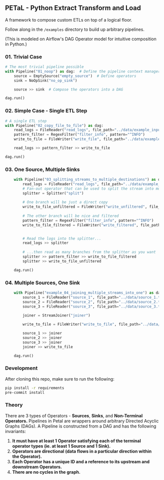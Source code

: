 
## PETaL - Python Extract Transform and Load

A framework to compose custom ETLs on top of a logical floor.

Follow along in the `/examples` directory to build up arbitrary pipelines.

(This is modeled on Airflow's DAG Operator model for intuitive composition in Python.)

### 01. Trivial Case

```python
# The most trivial pipeline possible
with Pipeline("01_noop") as dag:  # Define the pipeline context manager, inner block gets scoped to this object
    source = EmptySource("empty_source")  # Define operators
    sink = NoOpSink("no_op_sink")

    source >> sink  # Compose the operators into a DAG

dag.run()
```

### 02. Simple Case - Single ETL Step

```python
# A single ETL step
with Pipeline("02_copy_file_to_file") as dag:
    read_logs = FileReader("read_logs", file_path="../data/example_input.txt")
    pattern_filter = RegexFilter("filter_info", pattern="^INFO")
    write_to_file = FileWriter("write_file", file_path="../data/example_output.txt")

    read_logs >> pattern_filter >> write_to_file

dag.run()
```

### 03. One Source, Multiple Sinks

```python
    with Pipeline("03_splitting_streams_to_multiple_destinations") as dag:
        read_logs = FileReader("read_logs", file_path="../data/example_input.txt")
        # Fan-out operator that can be used to split the stream into multiple threads
        splitter = Splitter("split")
        
        # One branch will be just a direct copy
        write_to_file_unfiltered = FileWriter("write_unfiltered", file_path="../data/example_output_unfiltered.txt")
        
        # The other branch will be nice and filtered
        pattern_filter = RegexFilter("filter_info", pattern="^INFO")
        write_to_file_filtered = FileWriter("write_filtered", file_path="../data/example_output_filtered.txt")
        

        # Read the logs into the splitter...
        read_logs >> splitter
        
        # ...then read as many branches from the splitter as you want
        splitter >> pattern_filter >> write_to_file_filtered
        splitter >> write_to_file_unfiltered

    dag.run()
```

### 04. Multiple Sources, One Sink

```python
    with Pipeline("example_04_joining_multiple_streams_into_one") as dag:
        source_1 = FileReader("source_1", file_path="../data/source_1.txt")
        source_2 = FileReader("source_2", file_path="../data/source_2.txt")
        source_3 = FileReader("source_3", file_path="../data/source_3.txt")
        
        joiner = StreamJoiner("joiner")

        write_to_file = FileWriter("write_to_file", file_path="../data/all_concatenated.txt")

        source_1 >> joiner
        source_2 >> joiner
        source_3 >> joiner
        joiner >> write_to_file

    dag.run()
```

### Development
After cloning this repo, make sure to run the following:
```bash
pip install -r requirements
pre-commit install
```

### Theory
There are 3 types of Operators - **Sources**, **Sinks**, and **Non-Terminal Operators.**
Pipelines in Petal are wrappers around arbitrary Directed Acyclic Graphs (DAGs). 
A Pipeline is constructed from a DAG and has the following invariants:
1. **It must have at least 1 Operator satisfying each of the terminal operator types (ie. at least 1 Source and 1 Sink).**
2. **Operators are directional (data flows in a particular direction within the Operator).**
3. **Each Operator has a unique ID and a reference to its upstream and downstream Operators.**
4. **There are no cycles in the graph.**

 

